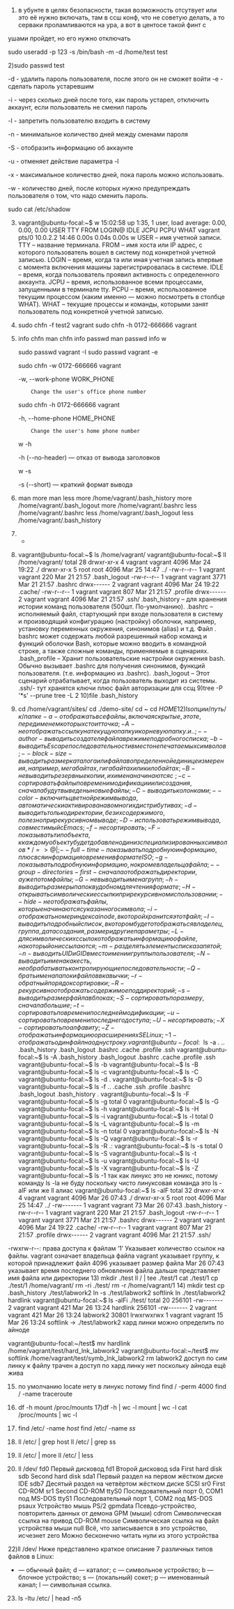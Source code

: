 1) в убунте в целях безопасности, такая возможность отсутвует или это её нужно включать, там в ссш конф, что не советую делать, а то серваки проламливаются на ура, а вот в центосе такой финт с 

ушами пройдет, но его нужно отключать

sudo useradd -p 123  -s /bin/bash -m -d /home/test test

2)sudo passwd test

-d - удалить пароль пользователя, после этого он не сможет войти
-e - сделать пароль устаревшим

-i - через сколько дней после того, как пароль устарел, отключить аккаунт, если пользователь не сменил пароль

-l - запретить пользователю входить в систему

-n - минимальное количество дней между сменами пароля

-S - отобразить информацию об аккаунте

-u - отменяет действие параметра -l

-x - максимальное количество дней, пока пароль можно использовать.

-w - количество дней, после которых нужно предупреждать пользователя о том, что надо сменить пароль.

sudo cat /etc/shadow

3) vagrant@ubuntu-focal:~$ w
 15:02:58 up  1:35,  1 user,  load average: 0.00, 0.00, 0.00
USER     TTY      FROM             LOGIN@   IDLE   JCPU   PCPU WHAT
vagrant  pts/0    10.0.2.2         14:46    0.00s  0.04s  0.00s w
USER – имя учетной записи.
TTY – название терминала.
FROM – имя хоста или IP адрес, с которого пользователь вошел в систему под конкретной учетной записью.
LOGIN – время, когда та или иная учетная запись впервые с момента включения машины зарегистрировалась в системе.
IDLE – время, когда пользователь проявил активность с определенного аккаунта.
JCPU – время, использованное всеми процессами, запущенными в терминале tty.
PCPU – время, использованное текущим процессом (каким именно — можно посмотреть в столбце WHAT).
WHAT – текущие процессы и команды, которыми занят пользователь под конкретной учетной записью.

4)  sudo chfn -f test2 vagrant
sudo chfn -h 0172-666666 vagrant

5) info chfn
    man chfn
    info passwd
    man passwd
	info w
	
   sudo passwd vagrant -I
   sudo passwd vagrant -e
   
   sudo chfn -w 0172-666666 vagrant
   
   -w, --work-phone WORK_PHONE
   
           Change the user's office phone number
		   
   sudo chfn -h 0172-666666 vagrant
   
   -h, --home-phone HOME_PHONE
   
           Change the user's home phone number
   
   w -h
   
   -h (--no-header) — отказ от вывода заголовков
   
   w -s
   
   -s (--short) — краткий формат вывода
   
6) man more 
   man less
   more /home/vagrant/.bash_history 
   more /home/vagrant/.bash_logout 
   more /home/vagrant/.bashrc 
   less /home/vagrant/.bashrc 
   less /home/vagrant/.bash_logout 
   less /home/vagrant/.bash_history 
 7) -
 8) vagrant@ubuntu-focal:~$ ls /home/vagrant/
vagrant@ubuntu-focal:~$ ll /home/vagrant/
total 28
drwxr-xr-x 4 vagrant vagrant 4096 Mar 24 19:22 ./
drwxr-xr-x 5 root    root    4096 Mar 25 14:47 ../
-rw-r--r-- 1 vagrant vagrant  220 Mar 21 21:57 .bash_logout
-rw-r--r-- 1 vagrant vagrant 3771 Mar 21 21:57 .bashrc
drwx------ 2 vagrant vagrant 4096 Mar 24 19:22 .cache/
-rw-r--r-- 1 vagrant vagrant  807 Mar 21 21:57 .profile
drwx------ 2 vagrant vagrant 4096 Mar 21 21:57 .ssh/
.bash_history – для хранения истории команд пользователя (500шт. По-умолчанию).
.bashrc – исполняемый файл, стартующий при входе пользователя в систему и производящий конфигурацию (настройку) оболочки, например, установку переменных окружения, синонимов (alias) и т.д. Файл . bashrc может содержать любой разрешенный набор команд и функций оболочки Bash, которые можно вводить в командной строке, а также сложные команды, применяемые в сценариях.
.bash_profile – Хранит пользовательские настройки окружения bash. Обычно вызывает .bashrc для получения синонимов, функций пользователя. (т.е. информацию из .bashrc).
.bash_logout – Этот сценарий отрабатывает, когда пользователь выходит из системы.
.ssh/- тут хранятся ключи плюс файл авторизации для ссщ
9)tree -P '*s' --prune
   tree -L 2
 10)file .bash_history
 11)  cd /home/vagrant/sites/
   cd ./demo-site/
   cd ~
   cd $HOME
 12)ls опции /путь/к/папке
 -a - отображать все файлы, включая скрытые, это те, перед именем которых стоит точка;
-A - не отображать ссылку на текущую папку и корневую папку . и ..;
--author - выводить создателя файла в режиме подробного списка;
-b - выводить Escape последовательности вместо непечатаемых символов;
--block-size - выводить размер каталога или файла в определенной единице измерения, например, мегабайтах, гигабайтах или килобайтах;
-B - не выводить резервные копии, их имена начинаются с ~;
-c - сортировать файлы по времени модификации или создания, сначала будут выведены новые файлы;
-C - выводить колонками;
--color - включить цветной режим вывода, автоматически активирована во многих дистрибутивах;
-d - выводить только директории, без их содержимого, полезно при рекурсивном выводе;
-D - использовать режим вывода, совместимый с Emacs;
-f - не сортировать;
-F - показывать тип объекта, к каждому объекту будет добавлен один из специализированных символов */=>@|;
--full-time - показывать подробную информацию, плюс вся информация о времени в формате ISO;
-g - показывать подробную информацию, но кроме владельца файла;
--group-directories-first - сначала отображать директории, а уже потом файлы;
-G - не выводить имена групп;
-h - выводить размеры папок в удобном для чтения формате;
-H - открывать символические ссылки при рекурсивном использовании;
--hide - не отображать файлы, которые начинаются с указанного символа;
-i - отображать номер индекса inode, в которой хранится этот файл;
-l - выводить подробный список, в котором будет отображаться владелец, группа, дата создания, размер и другие параметры;
-L - для символических ссылок отображать информацию о файле, на который они ссылаются;
-m - разделять элементы списка запятой;
-n - выводить UID и GID вместо имени и группы пользователя;
-N - выводить имена как есть, не обрабатывать контролирующие последовательности;
-Q - брать имена папок и файлов в кавычки;
-r - обратный порядок сортировки;
-R - рекурсивно отображать содержимое поддиректорий;
-s - выводить размер файла в блоках;
-S - сортировать по размеру, сначала большие;
-t - сортировать по времени последней модификации;
-u - сортировать по времени последнего доступа;
-U - не сортировать;
-X - сортировать по алфавиту;
-Z - отображать информацию о расширениях SELinux;
-1 - отображать один файл на одну строку.
vagrant@ubuntu-focal:~$ ls -a
.  ..  .bash_history  .bash_logout  .bashrc  .cache  .profile  .ssh
vagrant@ubuntu-focal:~$ ls -A
.bash_history  .bash_logout  .bashrc  .cache  .profile  .ssh
vagrant@ubuntu-focal:~$ ls -b
vagrant@ubuntu-focal:~$ ls -B
vagrant@ubuntu-focal:~$ ls -c
vagrant@ubuntu-focal:~$ ls -C
vagrant@ubuntu-focal:~$ ls -d
.
vagrant@ubuntu-focal:~$ ls -D
vagrant@ubuntu-focal:~$ ls -f
..  .cache  .ssh  .profile  .bashrc  .bash_logout  .bash_history  .
vagrant@ubuntu-focal:~$ ls -F
vagrant@ubuntu-focal:~$ ls -g
total 0
vagrant@ubuntu-focal:~$ ls -G
vagrant@ubuntu-focal:~$ ls -h
vagrant@ubuntu-focal:~$ ls -H
vagrant@ubuntu-focal:~$ ls -i
vagrant@ubuntu-focal:~$ ls -l
total 0
vagrant@ubuntu-focal:~$ ls -L
vagrant@ubuntu-focal:~$ ls -m
vagrant@ubuntu-focal:~$ ls -n
total 0
vagrant@ubuntu-focal:~$ ls -N
vagrant@ubuntu-focal:~$ ls -Q
vagrant@ubuntu-focal:~$ ls -r
vagrant@ubuntu-focal:~$ ls -R
.:
vagrant@ubuntu-focal:~$ ls -s
total 0
vagrant@ubuntu-focal:~$ ls -S
vagrant@ubuntu-focal:~$ ls -t
vagrant@ubuntu-focal:~$ ls -u
vagrant@ubuntu-focal:~$ ls -U
vagrant@ubuntu-focal:~$ ls -X
vagrant@ubuntu-focal:~$ ls -Z
vagrant@ubuntu-focal:~$ ls -1
так как линукс это не юникс, потому команду ls -la не буду поскольку чисто линуксовая команда это ls -alF или же ll алиас
vagrant@ubuntu-focal:~$ ls -alF
total 32
drwxr-xr-x 4 vagrant vagrant 4096 Mar 26 07:43 ./
drwxr-xr-x 5 root    root    4096 Mar 25 14:47 ../
-rw------- 1 vagrant vagrant   73 Mar 26 07:43 .bash_history
-rw-r--r-- 1 vagrant vagrant  220 Mar 21 21:57 .bash_logout
-rw-r--r-- 1 vagrant vagrant 3771 Mar 21 21:57 .bashrc
drwx------ 2 vagrant vagrant 4096 Mar 24 19:22 .cache/
-rw-r--r-- 1 vagrant vagrant  807 Mar 21 21:57 .profile
drwx------ 2 vagrant vagrant 4096 Mar 21 21:57 .ssh/

-rwxrw-r--: права доступа к файлам
‘1’ Указывает количество ссылок на файлы.
vagrant означает владельца файла
vagrant указывает группу, к которой принадлежит файл
4096 указывает размер файла
Mar 26 07:43 указывает время последнего обновления файла
дальше представляет имя файла или директории
13) mkdir ./test
ll /  | tee ./test/1
cat ./test/1
cp ./test/1 /home/vagrant/
rm -ri ./test/
rm -r /home/vagrant/1
14)  mkdir test
cp .bash_history ./test/labwork2
ln -s ./test/labwork2 softlink
ln ./test/labwork2 hardlink
vagrant@ubuntu-focal:~$ ls -alFi ./test/
total 20
256101 -rw------- 2 vagrant vagrant  421 Mar 26 13:24 hardlink
256101 -rw------- 2 vagrant vagrant  421 Mar 26 13:24 labwork2
30801 lrwxrwxrwx 1 vagrant vagrant   15 Mar 26 13:24 softlink -> ./test/labwork2
хард линки можно определить по айноде

vagrant@ubuntu-focal:~/test$ mv hardlink /home/vagrant/test/hard_lnk_labwork2
vagrant@ubuntu-focal:~/test$ mv softlink /home/vagrant/test/symb_lnk_labwork2
rm labwork2
доступ по сим линку к файлу трачен а доступ по хард линку нет поскольку айнода ещё жива

15) по умолчанию locate нету в линукс потому find
find / -perm 4000
find / -name traceroute

16) df -h
mount
/proc/mounts
17)df -h | wc -l
mount | wc -l
cat /proc/mounts | wc -l
18)  find /etc/ -name *host*
  find /etc/ -name *ss*
 19) ll /etc/ | grep host
  ll /etc/ | grep ss
 20) ll /etc/ | more 
 ll /etc/ | less
 21) ll /dev/
 fd0	Первый дисковод
fd1	Второй дисковод
sda	First hard disk
sdb	Second hard disk
sda1	Первый раздел на первом жёстком диске IDE
sdb7	Десятый раздел на четвёртом жёстком диске SCSI
sr0	First CD-ROM
sr1	Second CD-ROM
ttyS0	Последовательный порт 0, COM1 под MS-DOS
ttyS1	Последовательный порт 1, COM2 под MS-DOS
psaux	Устройство мышь PS/2
gpmdata	Псевдо-устройство, повторитель данных от демона GPM (мыши)
cdrom	Символическая ссылка на привод CD-ROM
mouse	Символическая ссылка на файл устройства мыши
null	Всё, что записывается в это устройство, исчезнет
zero	Можно бесконечно читать нули из этого устройства

22)ll /dev/
Ниже представлено краткое описание 7 различных типов файлов в Linux:
   - — обычный файл;
   d — каталог;
   c — символьное устройство;
   b — блочное устройство;
   s — (локальный) сокет;
   p — именованный канал;
   l — символьная ссылка.
 23) ls -ltu /etc/ | head -n5